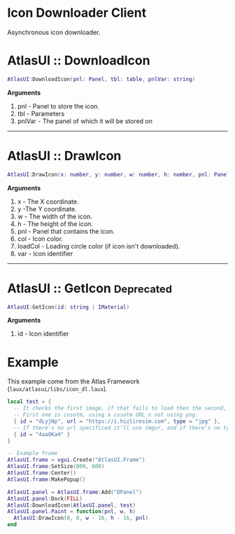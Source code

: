 # Icon Downloader <client>Client</client>

Asynchronous icon downloader.

# AtlasUI :: DownloadIcon

```lua
AtlasUI:DownloadIcon(pnl: Panel, tbl: table, pnlVar: string)
```

**Arguments**

1. pnl - Panel to store the icon.
2. tbl - Parameters
3. pnlVar - The panel of which it will be stored on

---

# AtlasUI :: DrawIcon

```lua
AtlasUI:DrawIcon(x: number, y: number, w: number, h: number, pnl: Panel, col: Color, loadCol: Color, var: string)
```

**Arguments**

1. x - The X coordinate.
2. y -The Y coordinate.
3. w - The width of the icon.
4. h - The height of the icon.
5. pnl - Panel that contains the icon.
6. col - Icon color.
7. loadCol - Loading circle color (if icon isn't downloaded).
8. var - Icon identifier

---

# AtlasUI :: GetIcon <small><deprecated>Deprecated</deprecated></small>

```lua
AtlasUI:GetIcon(id: string | IMaterial)
```

**Arguments**

1. id - Icon identifier

# Example

This example come from the Atlas Framework (`laux/atlasui/libs/icon_dl.laux`).

```lua
local test = {
  -- It checks the first image, if that fails to load then the second, then third, etc..
  -- First one is cusotm, using a cusotm URL n not using png.
  { id = "dLyjNp", url = "https://i.hizliresim.com", type = "jpg" },
  -- If there's no url specificed it'll use imgur, and if there's no type, it'll use png
  { id = "4aa0Ka4" }
}

-- Example frame
AtlasUI.frame = vgui.Create("AtlasUI.Frame")
AtlasUI.frame:SetSize(800, 600)
AtlasUI.frame:Center()
AtlasUI.frame:MakePopup()

AtlasUI.panel = AtlasUI.frame:Add("DPanel")
AtlasUI.panel:Dock(FILL)
AtlasUI:DownloadIcon(AtlasUI.panel, test)
AtlasUI.panel.Paint = function(pnl, w, h)
  AtlasUI:DrawIcon(8, 8, w - 16, h - 16, pnl)
end
```
